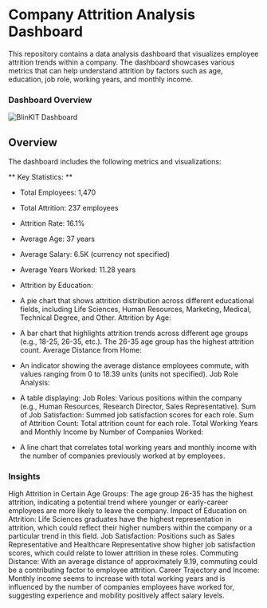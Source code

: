 

# Company Attrition Analysis Dashboard
This repository contains a data analysis dashboard that visualizes employee attrition trends within a company. The dashboard showcases various metrics that can help understand attrition by factors such as age, education, job role, working years, and monthly income.
### Dashboard Overview
![BlinKIT Dashboard](https://github.com/Neha-Pal/Data_Analysis-Using-PowerBI--RelianceSmart/blob/main/dashboard.jpg)
## Overview 
The dashboard includes the following metrics and visualizations:

** Key Statistics: **

- Total Employees: 1,470
- Total Attrition: 237 employees
- Attrition Rate: 16.1%
- Average Age: 37 years
- Average Salary: 6.5K (currency not specified)
- Average Years Worked: 11.28 years
- Attrition by Education:

- A pie chart that shows attrition distribution across different educational fields, including Life Sciences, Human Resources, Marketing, Medical, Technical Degree, and Other.
Attrition by Age:

- A bar chart that highlights attrition trends across different age groups (e.g., 18-25, 26-35, etc.). The 26-35 age group has the highest attrition count.
Average Distance from Home:

- An indicator showing the average distance employees commute, with values ranging from 0 to 18.39 units (units not specified).
Job Role Analysis:

- A table displaying:
Job Roles: Various positions within the company (e.g., Human Resources, Research Director, Sales Representative).
Sum of Job Satisfaction: Summed job satisfaction scores for each role.
Sum of Attrition Count: Total attrition count for each role.
Total Working Years and Monthly Income by Number of Companies Worked:

- A line chart that correlates total working years and monthly income with the number of companies previously worked at by employees.
### Insights 
High Attrition in Certain Age Groups: The age group 26-35 has the highest attrition, indicating a potential trend where younger or early-career employees are more likely to leave the company.
Impact of Education on Attrition: Life Sciences graduates have the highest representation in attrition, which could reflect their higher numbers within the company or a particular trend in this field.
Job Satisfaction: Positions such as Sales Representative and Healthcare Representative show higher job satisfaction scores, which could relate to lower attrition in these roles.
Commuting Distance: With an average distance of approximately 9.19, commuting could be a contributing factor to employee attrition.
Career Trajectory and Income: Monthly income seems to increase with total working years and is influenced by the number of companies employees have worked for, suggesting experience and mobility positively affect salary levels.
